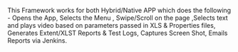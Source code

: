 This Framework works for both Hybrid/Native APP which does the following - Opens the App, Selects the  Menu ,
Swipe/Scroll on the page ,Selects text and  plays video based  on  parameters  passed  in XLS & 
Properties files, Generates Extent/XLST Reports & Test Logs, Captures Screen Shot, Emails Reports via Jenkins.


